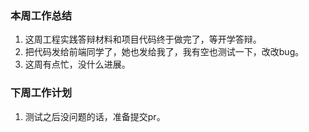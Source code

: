 ### 本周工作总结

1. 这周工程实践答辩材料和项目代码终于做完了，等开学答辩。
2. 把代码发给前端同学了，她也发给我了，我有空也测试一下，改改bug。
2. 这周有点忙，没什么进展。

### 下周工作计划

1. 测试之后没问题的话，准备提交pr。
